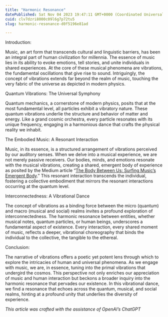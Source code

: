 ```yaml
---
title: "Harmonic Resonance"
datePublished: Sat Nov 04 2023 19:47:11 GMT+0000 (Coordinated Universal Time)
cuid: clv7dzri8000c09l6g7p72tu5
slug: harmonic-resonance-d0f5196e81ad

---
```


Introduction:

Music, an art form that transcends cultural and linguistic barriers, has been an integral part of human civilization for millennia. The essence of music lies in its ability to evoke emotions, tell stories, and unite individuals in shared experiences. At the core of these musical phenomena are vibrations, the fundamental oscillations that give rise to sound. Intriguingly, the concept of vibrations extends far beyond the realm of music, touching the very fabric of the universe as depicted in modern physics.

Quantum Vibrations: The Universal Symphony

Quantum mechanics, a cornerstone of modern physics, posits that at the most fundamental level, all particles exhibit a vibratory nature. These quantum vibrations underlie the structure and behavior of matter and energy. Like a grand cosmic orchestra, every particle resonates with its unique frequency, engaging in a harmonious dance that crafts the physical reality we inhabit.

The Embodied Music: A Resonant Interaction

Music, in its essence, is a structured arrangement of vibrations perceived by our auditory senses. When we delve into a musical experience, we are not merely passive receivers. Our bodies, minds, and emotions resonate with the musical vibrations, creating a shared, emergent body of experience as posited by the Medium article “[The Body Between Us: Surfing Music’s Emergent Body](https://dcoffeen.medium.com/the-body-between-us-surfing-musics-emergent-body-e52aa64dcf9e).” This resonant interaction transcends the individual, fostering a collective embodiment that mirrors the resonant interactions occurring at the quantum level.

Interconnectedness: A Vibrational Dance

The concept of vibrations as a binding force between the micro (quantum) and macro (musical and social) realms invites a profound exploration of interconnectedness. The harmonic resonance between entities, whether musical notes, quantum particles, or human beings, underscores a fundamental aspect of existence. Every interaction, every shared moment of music, reflects a deeper, vibrational choreography that binds the individual to the collective, the tangible to the ethereal.

Conclusion:

The narrative of vibrations offers a poetic yet potent lens through which to explore the intricacies of human and universal phenomena. As we engage with music, we are, in essence, tuning into the primal vibrations that undergird the cosmos. This perspective not only enriches our appreciation of music and human interaction but beckons a broader inquiry into the harmonic resonance that pervades our existence. In this vibrational dance, we find a resonance that echoes across the quantum, musical, and social realms, hinting at a profound unity that underlies the diversity of experience.

*This article was crafted with the assistance of OpenAI’s ChatGPT*